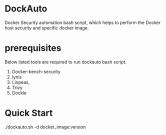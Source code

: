 # DockAuto
Docker Security automation bash script, which helps to perform the Docker host security and specific docker image.

# prerequisites

Below listed tools are required to run dockauto bash script. 

1. Docker-bench-security
2. lynis 
3. Linpeas,
4. Trivy
5. Dockle

# Quick Start

./dockauto.sh -d docker_image:version
